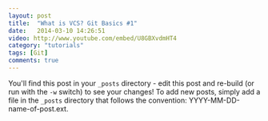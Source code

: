 ```yaml
---
layout: post
title:  "What is VCS? Git Basics #1"
date:   2014-03-10 14:26:51
video: http://www.youtube.com/embed/U8GBXvdmHT4
category: "tutorials"
tags: [Git] 
comments: true
---
```


You'll find this post in your `_posts` directory - edit this post and re-build (or run with the `-w` switch) to see your changes!
To add new posts, simply add a file in the `_posts` directory that follows the convention: YYYY-MM-DD-name-of-post.ext.

